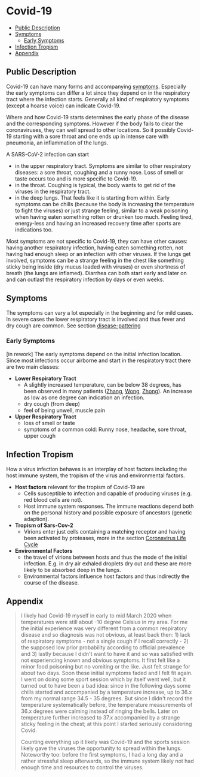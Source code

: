 # Covid-19

* [Public Description](#public-description)
* [Symptoms](#symptoms)
  * [Early Symptoms](#early-symptoms)
* [Infection Tropism](#infection-tropism)
* [Appendix](#appendix)


## Public Description
Covid-19 can have many forms and accompanying [symptoms](#symptoms). Especially the early symptoms can differ a lot since they depend on in the respiratory tract where the infection starts. Generally all kind of respiratory symptoms (except a hoarse voice) can indicate Covid-19. 

Where and how Covid-19 starts determines the early phase of the disease and the corresponding symptoms. However if the body fails to clear the coronaviruses, they can well spread to other locations. So it possibly Covid-19 starting with a sore throat and one ends up in intense care with pneumonia, an inflammation of the lungs. 

A SARS-CoV-2 infection can start
* in the upper respiratory tract. Symptoms are similar to other respiratory diseases: a sore throat, coughing and a runny nose. Loss of smell or taste occurs too and is more specific to Covid-19. 
* in the throat. Coughing is typical, the body wants to get rid of the viruses in the respiratory tract. 
* in the deep lungs. That feels like it is starting from within. Early symptoms can be chills (because the body is increasing the temperature to fight the viruses) or just strange feeling, similar to a weak poisoning when having eaten something rotten or drunken too much. Feeling tired, energy-less and having an increased recovery time after sports are indications too. 

Most symptoms are not specific to Covid-19, they can have other causes: having another respiratory infection, having eaten something rotten, not having had enough sleep or an infection with other viruses. If the lungs get involved, symptoms can be a strange feeling in the chest like something sticky being inside (dry mucus loaded with viruses) or even shortness of breath (the lungs are inflamed). Diarrhea can both start early and later on and can outlast the respiratory infection by days or even weeks. 


## Symptoms
The symptoms can vary a lot especially in the beginning and for mild cases. In severe cases the lower respiratory tract is involved and thus fever and dry cough are common. See section [disease-pattering](#disease-pattering) 

### Early Symptoms
[in rework]
The early symptoms depend on the initial infection location. Since most infections occur airborne and start in the respiratory tract there are two main classes:
- **Lower Respiratory Tract**
  * A slightly increased temperature, can be below 38 degrees, has been observed in many patients ([Zhang](#zhang), [Wong](#wong), [Zhong](#zhong)). An increase as low as one degree can indication an infection.
  * dry cough (from deep)
  * feel of being unwell, muscle pain
- **Upper Respiratory Tract** 
  * loss of smell or taste
  * symptoms of a common cold: Runny nose, headache, sore throat, upper cough




## Infection Tropism 
How a virus infection behaves is an interplay of host factors including the host immune system, the tropism of the virus and environmental factors.

* __Host factors__ relevant for the tropism of Covid-19 are
    - Cells susceptible to infection and capable of producing viruses (e.g. red blood cells are not). 
    - Host immune system responses. The immune reactions depend both on the personal history and possible exposure of ancestors (genetic adaption).
* __Tropism of Sars-Cov-2__ 
    * Virions enter just cells containing a matching receptor and having been activated by proteases, more in the section [Coronavirus Life Cycle](#life-cycle)
* __Environmental Factors__ 
    - the travel of virions between hosts and thus the mode of the initial infection. E.g. in dry air exhaled droplets dry out and these are more likely to be absorbed deep in the lungs. 
    - Environmental factors influence host factors and thus indirectly the course of the disease.
    


## Appendix
> I likely had Covid-19 myself in early to mid March 2020 when temperatures were still about -10 degree Celsius in my area. For me the initial experience was very different from a common respiratory disease and so diagnosis was not obvious, at least back then: 1) lack of respiratory symptoms - not a single cough if I recall correctly -  2) the supposed low prior probability according to official prevalence and 3) lastly because I didn't want to have it and so was satisfied with not experiencing known and obvious symptoms. It first felt like a minor food poisoning but no vomiting or the like. Just felt strange for about two days. Soon these initial symptoms faded and I felt fit again. I went on doing some sport session which by itself went well, but it turned out to have been a bad idea: since in the following days some chills started and accompanied by a temperature increase, up to 36.x from my normal range 34.5 - 35 degrees. But since I didn't record the temperature systematically before, the temperature measurements of 36.x degrees were calming instead of ringing the bells. Later on temperature further increased to 37.x accompanied by a strange sticky feeling in the chest; at this point I started seriously considering Covid.
> 
> Counting everything up it likely was Covid-19 and the sports session likely gave the viruses the opportunity to spread within the lungs. Noteworthy too: before the first symptoms, I had a long day and a rather stressful sleep afterwards, so the immune system likely not had enough time and resources to control the viruses. 